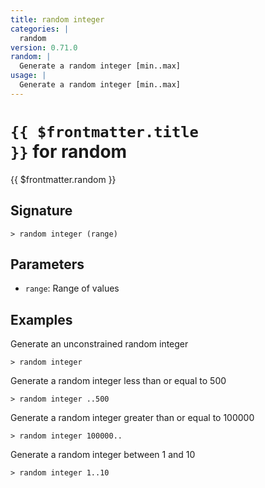 ```yaml
---
title: random integer
categories: |
  random
version: 0.71.0
random: |
  Generate a random integer [min..max]
usage: |
  Generate a random integer [min..max]
---
```


# <code>{{ $frontmatter.title }}</code> for random

<div class='command-title'>{{ $frontmatter.random }}</div>

## Signature

```> random integer (range)```

## Parameters

 -  `range`: Range of values

## Examples

Generate an unconstrained random integer
```shell
> random integer
```

Generate a random integer less than or equal to 500
```shell
> random integer ..500
```

Generate a random integer greater than or equal to 100000
```shell
> random integer 100000..
```

Generate a random integer between 1 and 10
```shell
> random integer 1..10
```
